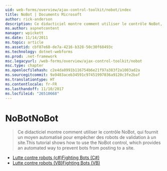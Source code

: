 ```yaml
---
uid: web-forms/overview/ajax-control-toolkit/nobot/index
title: NoBot | Documents Microsoft
author: rick-anderson
description: Ce didacticiel montre comment utiliser le contrôle NoBot, qui fournit un moyen automatisé pour empêcher des robots de validation à un site.
ms.author: aspnetcontent
manager: wpickett
ms.date: 11/14/2011
ms.topic: article
ms.assetid: cbf87e68-de7a-4216-b328-50c30f68493c
ms.technology: dotnet-webforms
ms.prod: .net-framework
msc.legacyurl: /web-forms/overview/ajax-control-toolkit/nobot
msc.type: chapter
ms.openlocfilehash: c2e4da8991b116754b6e21f97a383f2a1003ad2a
ms.sourcegitcommit: 9a9483aceb34591c97451997036a9120c3fe2baf
ms.translationtype: HT
ms.contentlocale: fr-FR
ms.lasthandoff: 11/10/2017
ms.locfileid: "26510668"
---
```

<a name="nobot"></a><span data-ttu-id="d7fd6-103">NoBot</span><span class="sxs-lookup"><span data-stu-id="d7fd6-103">NoBot</span></span>
====================
> <span data-ttu-id="d7fd6-104">Ce didacticiel montre comment utiliser le contrôle NoBot, qui fournit un moyen automatisé pour empêcher des robots de validation à un site.</span><span class="sxs-lookup"><span data-stu-id="d7fd6-104">This tutorial shows how to use the NoBot control, which provides an automated way to prevent bots from posting to a site.</span></span>


- [<span data-ttu-id="d7fd6-105">Lutte contre robots (c#)</span><span class="sxs-lookup"><span data-stu-id="d7fd6-105">Fighting Bots (C#)</span></span>](fighting-bots-cs.md)
- [<span data-ttu-id="d7fd6-106">Lutte contre robots (VB)</span><span class="sxs-lookup"><span data-stu-id="d7fd6-106">Fighting Bots (VB)</span></span>](fighting-bots-vb.md)
